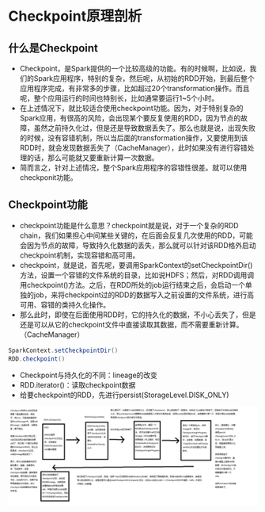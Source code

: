 # Checkpoint原理剖析

## 什么是Checkpoint

- Checkpoint，是Spark提供的一个比较高级的功能。有的时候啊，比如说，我们的Spark应用程序，特别的复杂，然后呢，从初始的RDD开始，到最后整个应用程序完成，有非常多的步骤，比如超过20个transformation操作。而且呢，整个应用运行的时间也特别长，比如通常要运行1~5个小时。
- 在上述情况下，就比较适合使用checkpoint功能。因为，对于特别复杂的Spark应用，有很高的风险，会出现某个要反复使用的RDD，因为节点的故障，虽然之前持久化过，但是还是导致数据丢失了。那么也就是说，出现失败的时候，没有容错机制，所以当后面的transformation操作，又要使用到该RDD时，就会发现数据丢失了（CacheManager），此时如果没有进行容错处理的话，那么可能就又要重新计算一次数据。
- 简而言之，针对上述情况，整个Spark应用程序的容错性很差。就可以使用checkponit功能。

## Checkpoint功能

- checkpoint功能是什么意思？checkpoint就是说，对于一个复杂的RDD chain，我们如果担心中间某些关键的，在后面会反复几次使用的RDD，可能会因为节点的故障，导致持久化数据的丢失，那么就可以针对该RDD格外启动checkpoint机制，实现容错和高可用。
- checkpoint，就是说，首先呢，要调用SparkContext的setCheckpointDir()方法，设置一个容错的文件系统的目录，比如说HDFS；然后，对RDD调用调用checkpoint()方法。之后，在RDD所处的job运行结束之后，会启动一个单独的job，来将checkpoint过的RDD的数据写入之前设置的文件系统，进行高可用、容错的类持久化操作。
- 那么此时，即使在后面使用RDD时，它的持久化的数据，不小心丢失了，但是还是可以从它的checkpoint文件中直接读取其数据，而不需要重新计算。（CacheManager）

```scala
SparkContext.setCheckpointDir()
RDD.checkpoint()
```

- Checkpoint与持久化的不同：lineage的改变
- RDD.iterator()：读取checkpoint数据
- 给要checkpoint的RDD，先进行persist(StorageLevel.DISK_ONLY)



![](img\Checkpoint原理剖析.png)

